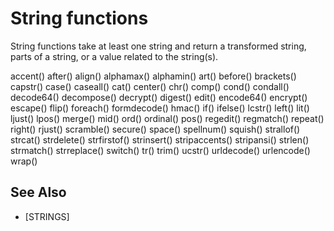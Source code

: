 # String functions
  String functions take at least one string and return a transformed string, parts of a string, or a value related to the string(s).

  accent()         after()          align()          alphamax()
  alphamin()       art()            before()         brackets()
  capstr()         case()           caseall()        cat()
  center()         chr()            comp()           cond()
  condall()        decode64()       decompose()      decrypt()
  digest()         edit()           encode64()       encrypt()
  escape()         flip()           foreach()        formdecode()
  hmac()           if()             ifelse()         lcstr()
  left()           lit()            ljust()          lpos()
  merge()          mid()            ord()            ordinal()
  pos()            regedit()        regmatch()       repeat()
  right()          rjust()          scramble()       secure()
  space()          spellnum()       squish()         strallof()
  strcat()         strdelete()      strfirstof()     strinsert()
  stripaccents()   stripansi()      strlen()         strmatch()
  strreplace()     switch()         tr()             trim()
  ucstr()          urldecode()      urlencode()      wrap()



## See Also
- [STRINGS]

